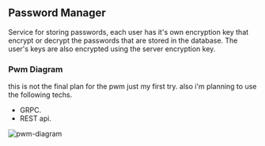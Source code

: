 ## Password Manager


Service for storing passwords, each user has it's own encryption key that encrypt or decrypt the passwords that are stored in the database.
The user's keys are also encrypted using the server encryption key.


### Pwm Diagram

this is not the final plan for the pwm just my first try. also i'm planning to use the following techs.
- GRPC.
- REST api.

![pwm-diagram]('./pwm-diagram.jpg')
